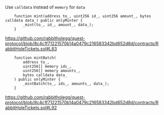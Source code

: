 Use `calldata` instead of `memory` for `data`

```
    function mint(address to_, uint256 id_, uint256 amount_, bytes calldata data_) public onlyMinter {
        _mint(to_, id_, amount_, data_);
    }
```

https://github.com/rabbitholegg/quest-protocol/blob/8c4c1f71221570b14a0479c216583342bd652d8d/contracts/RabbitHoleTickets.sol#L83

```
    function mintBatch(
        address to_,
        uint256[] memory ids_,
        uint256[] memory amounts_,
        bytes calldata data_
    ) public onlyMinter {
        _mintBatch(to_, ids_, amounts_, data_);
    }
```

https://github.com/rabbitholegg/quest-protocol/blob/8c4c1f71221570b14a0479c216583342bd652d8d/contracts/RabbitHoleTickets.sol#L92